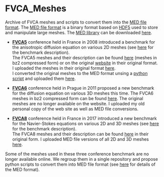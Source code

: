 # FVCA_Meshes
Archive of FVCA meshes and scripts to convert them into the [MED file format](https://docs.salome-platform.org/8/dev/MEDCoupling/med-file.html).
The [MED file format](https://docs.salome-platform.org/8/dev/MEDCoupling/med-file.html) is a binary format based on [HDF5](https://www.hdfgroup.org/solutions/hdf5/) used to store and manipulate large meshes.
The [MED library](ftp://ftp.cea.fr/pub/salome/prerequisites/med-4.1.1.tar.gz) can be downloaded [here](ftp://ftp.cea.fr/pub/salome/prerequisites/med-4.1.1.tar.gz).  

- [**FVCA5**](https://www.i2m.univ-amu.fr/fvca5/) conference held in France in 2008 introduced a benchmark for the anisotropic diffusion equation on various 2D meshes (see [here](https://www.i2m.univ-amu.fr/fvca5/benchmark/bench.pdf) for the benchmark description).  
The FVCA5 meshes and their description can be found [here](https://github.com/wareHHOuse/fvca-meshes/tree/master/FVCA5) (meshes in bz2 compressed form) or on the original [website](https://www.i2m.univ-amu.fr/fvca5/benchmark/Meshes/index.html) in their original format. I uploaded the meshes in their original format [here](./FVCA5/OriginalMeshes).  
I converted the original meshes to the MED format unsing a [python script](./FVCA5/MEDFiles/convert_2Dmsh_to_med.py) and uploaded them [here](./FVCA5/MEDFiles).  

- [**FVCA6**](http://fvca6.fs.cvut.cz/) conference held in Prague in 2011 proposed a new benchmark for the diffusion equation on various 3D meshes this time.
The FVCA6 meshes in bz2 compressed form can be found [here](https://github.com/wareHHOuse/fvca-meshes/tree/master/FVCA6). The original meshes are no longer available on the website. I uploaded my old personal copy of the web site as well as MED file conversions.  

- [**FVCA8**](https://indico.math.cnrs.fr/event/1299/) conference held in France in 2017 introduced a new benchmark for the Navier-Stokes equations on various 2D and 3D meshes (see [here](https://github.com/FranckBoyer/FVCA8_Benchmark/blob/master/Benchmark.pdf) for the benchmark description).  
The FVCA8 meshes and their description can be found [here](https://github.com/FranckBoyer/FVCA8_Benchmark/tree/master/Meshes) in their original form. I uploaded MED file versions of all 2D and 3D meshes [here](FVCA8/MEDFiles).   

Some of the meshes used in these three conference benchmark are no longer available online. We regroup them in a single repository and propose python scripts to convert them into MED file format (see [here](https://www.salome-platform.org/user-section/about/med) for details of the MED format).  


